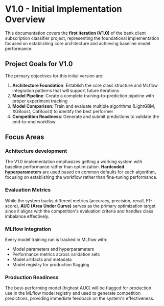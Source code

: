 # V1.0 - Initial Implementation Overview

This documentation covers the **first iteration (V1.0)** of the bank client subscription classifier project, representing the foundational implementation focused on establishing core architecture and achieving baseline model performance.

## Project Goals for V1.0

The primary objectives for this initial version are:

1. **Architecture Foundation**: Establish the core class structure and MLflow integration patterns that will support future iterations
2. **Model Pipeline**: Create a complete training-to-prediction pipeline with proper experiment tracking
3. **Model Comparison**: Train and evaluate multiple algorithms (LightGBM, XGBoost, CatBoost) to identify the best performer
4. **Competition Readiness**: Generate and submit predictions to validate the end-to-end workflow

## Focus Areas

### Achitecture development
The V1.0 implementation emphasizes getting a working system with baseline performance rather than optimization. **Hardcoded hyperparameters** are used based on common defaults for each algorithm, focusing on establishing the workflow rather than fine-tuning performance.

### Evaluation Metrics
While the system tracks different metrics (accuracy, precision, recall, F1-score), **AUC (Area Under Curve)** serves as the primary optimization target since it aligns with the competition's evaluation criteria and handles class imbalance effectively.

### MLflow Integration
Every model training run is tracked in MLflow with:

- Model parameters and hyperparameters
- Performance metrics across validation sets
- Model artifacts and metadata
- Model registry for production flagging

### Production Readiness
The best-performing model (highest AUC) will be flagged for production use in the MLflow model registry and used to generate competition predictions, providing immediate feedback on the system's effectiveness.
